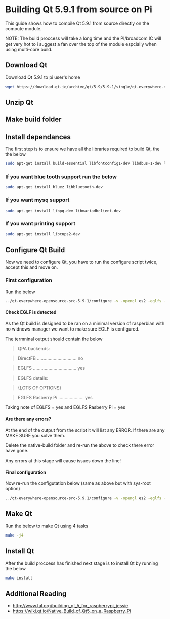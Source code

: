 # Building Qt 5.9.1 from source on Pi

This guide shows how to compile Qt 5.9.1 from source directly on the compute module. 

NOTE: The build proccess will take a long time and the PI/broadcom IC will get very hot to i suggest a fan over the top of the module espcially when using multi-core build.

## Download Qt

Download Qt 5.9.1 to pi user's home

```bash
wget https://download.qt.io/archive/qt/5.9/5.9.1/single/qt-everywhere-opensource-src-5.9.1.zip
```

## Unzip Qt

## Make build folder

## Install dependances

The first step is to ensure we have all the libraries required to build Qt, the the below 

```bash
sudo apt-get install build-essential libfontconfig1-dev libdbus-1-dev libfreetype6-dev libicu-dev libsqlite3-dev libssl-dev libpng12-dev libjpeg9-dev libglib2.0-dev
```

### If you want blue tooth support run the below

```bash
sudo apt-get install bluez libbluetooth-dev
```

### If you want mysq support

```bash
sudo apt-get install libpq-dev libmariadbclient-dev
```

### If you want printing support

```bash
sudo apt-get install libcups2-dev
```

## Configure Qt Build

Now we need to configure Qt, you have to run the configure script twice, accept this and move on.

### First configuration

Run the below

```bash
../qt-everywhere-opensource-src-5.9.1/configure -v -opengl es2 -eglfs -no-gtk -device linux-rasp-pi3-g++ -device-option CROSS_COMPILE=/usr/bin/ -opensource -confirm-license -reduce-exports -force-pkg-config -nomake examples -no-compile-examples -skip qtwayland -skip qtwebengine -release -qt-pcre -ssl -evdev -system-freetype -fontconfig -no-use-gold-linker -prefix /opt/Qt5.9.1 -make libs -I /usr/include/glib-2.0/ -I /usr/lib/arm-linux-gnueabihf/glib-2.0/include/ -I /usr/include/freetype2/ -I /usr/include/dbus-1.0/ -I /usr/lib/arm-linux-gnueabihf/dbus-1.0/include/  -I /usr/include/glib-2.0/ -I /usr/lib/arm-linux-gnueabihf/glib-2.0/include/ -I /usr/include/gstreamer-0.10/ -I /usr/include/glib-2.0/ -I /usr/lib/arm-linux-gnueabihf/glib-2.0/include/ -I /usr/include/libxml2/ -I /usr/include/freetype2/
```

#### Check EGLF is detected

As the Qt build is designed to be ran on a minimal version of rasperbian with no widnows manager we want to make sure EGLF is configured. 

The termninal output should contain the below

> QPA backends:

>  DirectFB ............................... no

>  EGLFS .................................. yes

>   EGLFS details:

>   {LOTS OF OPTIONS}

>   EGLFS Rasberry Pi .................... yes


Taking note of EGLFS = yes and EGLFS Rasberry Pi = yes

#### Are there any errors?

At the end of the output from the script it will list any ERROR. If there are any MAKE SURE you solve them.

Delete the native-build folder and re-run the above to check there error have gone.

Any errors at this stage will cause issues down the line!

#### Final configuration

Now re-run the configutation below (same as above but with sys-root option)

```bash
../qt-everywhere-opensource-src-5.9.1/configure -v -opengl es2 -eglfs -no-gtk -device linux-rasp-pi3-g++ -device-option CROSS_COMPILE=/usr/bin/ -opensource -confirm-license -reduce-exports -force-pkg-config -nomake examples -no-compile-examples -skip qtwayland -skip qtwebengine -release -qt-pcre -ssl -evdev -system-freetype -fontconfig -no-use-gold-linker  -sysroot / -prefix /opt/Qt5.9.1 -recheck -make libs -I /usr/include/glib-2.0/ -I /usr/lib/arm-linux-gnueabihf/glib-2.0/include/ -I /usr/include/freetype2/ -I /usr/include/dbus-1.0/ -I /usr/lib/arm-linux-gnueabihf/dbus-1.0/include/ -I /usr/include/glib-2.0/ -I /usr/lib/arm-linux-gnueabihf/glib-2.0/include/ -I /usr/include/gstreamer-0.10/ -I /usr/include/glib-2.0/ -I /usr/lib/arm-linux-gnueabihf/glib-2.0/include/ -I /usr/include/libxml2/ -I /usr/include/freetype2/
```

## Make Qt

Run the below to make Qt using 4 tasks

```bash
make -j4
```

## Install Qt

After the build proccess has finished next stage is to install Qt by running the below

```bash
make install
```

## Additional Reading

* http://www.tal.org/building_qt_5_for_raspberrypi_jessie
* https://wiki.qt.io/Native_Build_of_Qt5_on_a_Raspberry_Pi







